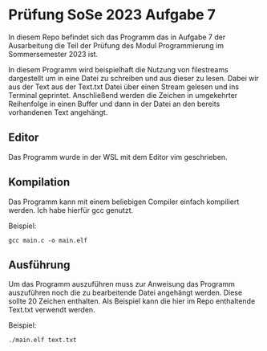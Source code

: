 # Prüfung SoSe 2023 Aufgabe 7
In diesem Repo befindet sich das Programm das in Aufgabe 7 der Ausarbeitung die Teil der Prüfung des Modul Programmierung im Sommersemester 2023 ist.

In diesem Programm wird beispielhaft die Nutzung von filestreams dargestellt um in eine Datei zu schreiben und aus dieser zu lesen. Dabei wir aus der Text aus der Text.txt Datei über einen Stream gelesen und ins Terminal geprintet. Anschließend werden die Zeichen in umgekehrter Reihenfolge in einen Buffer und dann in der Datei an den bereits vorhandenen Text angehängt.

## Editor 
Das Programm wurde in der WSL mit dem Editor vim geschrieben.

## Kompilation
Das Programm kann mit einem beliebigen Compiler einfach kompiliert werden. Ich habe hierfür gcc genutzt.

Beispiel: 
```
gcc main.c -o main.elf
```

## Ausführung 
Um das Programm auszuführen muss zur Anweisung das Programm auszuführen noch die zu bearbeitende Datei angehängt werden. Diese sollte 20 Zeichen enthalten. Als Beispiel kann die hier im Repo enthaltende Text.txt verwendt werden. 

Beispiel:
```
./main.elf text.txt
```
